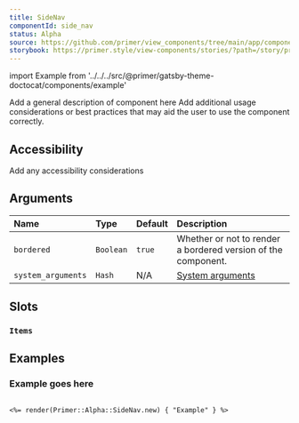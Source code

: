 ```yaml
---
title: SideNav
componentId: side_nav
status: Alpha
source: https://github.com/primer/view_components/tree/main/app/components/primer/alpha/side_nav.rb
storybook: https://primer.style/view-components/stories/?path=/story/primer-alpha-side-nav
---
```


import Example from '../../../src/@primer/gatsby-theme-doctocat/components/example'

<!-- Warning: AUTO-GENERATED file, do not edit. Add code comments to your Ruby instead <3 -->

Add a general description of component here
Add additional usage considerations or best practices that may aid the user to use the component correctly.

## Accessibility

Add any accessibility considerations

## Arguments

| Name | Type | Default | Description |
| :- | :- | :- | :- |
| `bordered` | `Boolean` | `true` | Whether or not to render a bordered version of the component. |
| `system_arguments` | `Hash` | N/A | [System arguments](/system-arguments) |

## Slots

### `Items`

## Examples

### Example goes here

<Example src="<nav data-view-component='true' class='SideNav border rounded-2'></nav>" />

```erb

<%= render(Primer::Alpha::SideNav.new) { "Example" } %>
```
